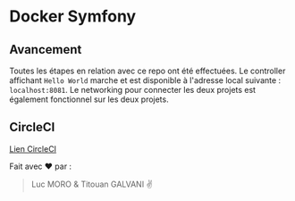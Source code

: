 # Docker Symfony

## Avancement

Toutes les étapes en relation avec ce repo ont été effectuées.
Le controller affichant `Hello World` marche et est disponible à l'adresse local suivante : `localhost:8081`.
Le networking pour connecter les deux projets est également fonctionnel sur les deux projets.

## CircleCI

[Lien CircleCI](https://circleci.com/gh/ImMyst/docker-symfony/tree/master)

Fait avec :heart: par :

> Luc MORO & Titouan GALVANI :v:

